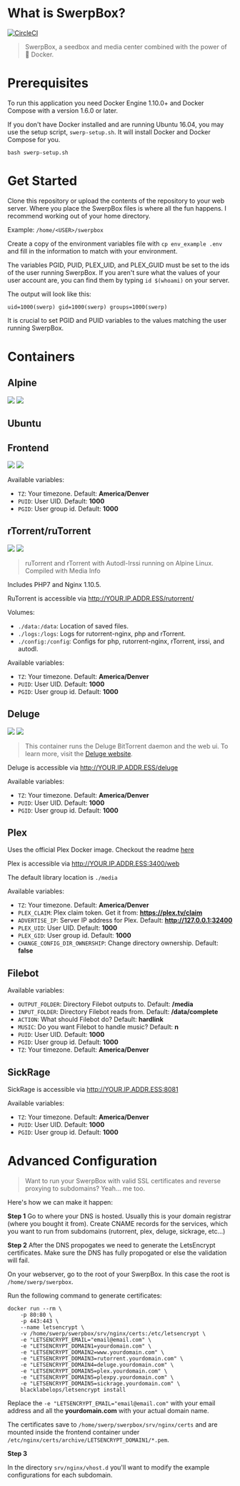 # What is SwerpBox?

[![CircleCI](https://circleci.com/gh/strues/swerpbox.svg?style=svg)](https://circleci.com/gh/strues/swerpbox)


> SwerpBox, a seedbox and media center combined with the power of  🐳 Docker.

# Prerequisites

To run this application you need Docker Engine 1.10.0+ and Docker Compose with a version 1.6.0 or later.

If you don't have Docker installed and are running Ubuntu 16.04, you may use the setup script, `swerp-setup.sh`. It will install Docker and Docker Compose for you.

`bash swerp-setup.sh`


# Get Started

Clone this repository or upload the contents of the repository to your web server. Where you place the SwerpBox files is where all the fun happens. I recommend working out of your home directory.

Example: `/home/<USER>/swerpbox`

Create a copy of the environment variables file with `cp env_example .env` and fill in the information to match with your environment.

The variables PGID, PUID, PLEX_UID, and PLEX_GUID must be set to the ids of the user running SwerpBox. If you aren't sure what the values of your user account are, you can find them by typing `id $(whoami)` on your server.

The output will look like this:

```
uid=1000(swerp) gid=1000(swerp) groups=1000(swerp)
```

It is crucial to set PGID and PUID variables to the values matching the user running SwerpBox.

# Containers

## Alpine
[![](https://images.microbadger.com/badges/image/swerpbox/alpine-base.svg)](https://microbadger.com/images/swerpbox/alpine-base "SwerpBox Alpine")  [![](https://images.microbadger.com/badges/version/swerpbox/alpine-base.svg)](https://microbadger.com/images/swerpbox/alpine-base "SwerpBox Alpine")



## Ubuntu


## Frontend
[![](https://images.microbadger.com/badges/image/swerpbox/frontend.svg)](https://microbadger.com/images/swerpbox/frontend "SwerpBox Frontend") [![](https://images.microbadger.com/badges/version/swerpbox/frontend.svg)](https://microbadger.com/images/swerpbox/frontend "SwerpBox Frontend")


Available variables:

 - `TZ`: Your timezone. Default: **America/Denver**
 - `PUID`: User UID. Default: **1000**
 - `PGID`: User group id. Default: **1000**


## rTorrent/ruTorrent

[![](https://images.microbadger.com/badges/image/swerpbox/rutorrent.svg)](https://microbadger.com/images/swerpbox/rutorrent "SwerpBox ruTorrent") [![](https://images.microbadger.com/badges/version/swerpbox/rutorrent.svg)](https://microbadger.com/images/swerpbox/rutorrent "SwerpBox ruTorrent")


> ruTorrent and rTorrent with Autodl-Irssi running on Alpine Linux. Compiled with Media Info

Includes PHP7 and Nginx 1.10.5.

RuTorrent is accessible via http://YOUR.IP.ADDR.ESS/rutorrent/

Volumes:

- `./data:/data`: Location of saved files.
- `./logs:/logs`: Logs for rutorrent-nginx, php and rTorrent.
- `./config:/config`: Configs for php, rutorrent-nginx, rTorrent, irssi, and autodl.

Available variables:

 - `TZ`: Your timezone. Default: **America/Denver**
 - `PUID`: User UID. Default: **1000**
 - `PGID`: User group id. Default: **1000**

## Deluge
[![](https://images.microbadger.com/badges/image/swerpbox/deluge.svg)](https://microbadger.com/images/swerpbox/deluge "SwerpBox Deluge") [![](https://images.microbadger.com/badges/version/swerpbox/deluge.svg)](https://microbadger.com/images/swerpbox/deluge "SwerpBox Deluge")

> This container runs the Deluge BitTorrent daemon and the web ui. To learn more, visit the [Deluge website](http://deluge-torrent.org).

Deluge is accessible via http://YOUR.IP.ADDR.ESS/deluge

Available variables:

- `TZ`: Your timezone. Default: **America/Denver**
- `PUID`: User UID. Default: **1000**
- `PGID`: User group id. Default: **1000**

## Plex

Uses the official Plex Docker image. Checkout the readme [here](https://github.com/plexinc/pms-docker)

Plex is accessible via http://YOUR.IP.ADDR.ESS:3400/web

The default library location is `./media`

Available variables:

 - `TZ`: Your timezone. Default: **America/Denver**
 - `PLEX_CLAIM`: Plex claim token. Get it from: **https://plex.tv/claim**
 - `ADVERTISE_IP`: Server IP address for Plex. Default: **http://127.0.0.1:32400**
 - `PLEX_UID`: User UID. Default: **1000**
 - `PLEX_GID`: User group id. Default: **1000**
 - `CHANGE_CONFIG_DIR_OWNERSHIP`: Change directory ownership. Default: **false**


## Filebot

Available variables:

  - `OUTPUT_FOLDER`: Directory Filebot outputs to. Default: **/media**
  - `INPUT_FOLDER`: Directory Filebot reads from. Default: **/data/complete**
  - `ACTION`: What should Filebot do? Default: **hardlink**
  - `MUSIC`: Do you want Filebot to handle music? Default: **n**
  - `PUID`: User UID. Default: **1000**
  - `PGID`: User group id. Default: **1000**
  - `TZ`: Your timezone. Default: **America/Denver**


## SickRage

SickRage is accessible via http://YOUR.IP.ADDR.ESS:8081

Available variables:

 - `TZ`: Your timezone. Default: **America/Denver**
 - `PUID`: User UID. Default: **1000**
 - `PGID`: User group id. Default: **1000**

# Advanced Configuration

> Want to run your SwerpBox with valid SSL certificates and reverse proxying to subdomains? Yeah... me too.

Here's how we can make it happen:

**Step 1**
Go to where your DNS is hosted. Usually this is your domain registrar (where you bought it from). Create CNAME records
for the services, which you want to run from subdomains (rutorrent, plex, deluge, sickrage, etc...)

**Step 2**
After the DNS propogates we need to generate the LetsEncrypt certificates. Make sure the DNS has fully propogated or else
the validation will fail.

On your webserver, go to the root of your SwerpBox. In this case the root is `/home/swerp/swerpbox`.

Run the following command to generate certificates:

```
docker run --rm \
    -p 80:80 \
    -p 443:443 \
    --name letsencrypt \
    -v /home/swerp/swerpbox/srv/nginx/certs:/etc/letsencrypt \
    -e "LETSENCRYPT_EMAIL="email@email.com" \
    -e "LETSENCRYPT_DOMAIN1=yourdomain.com" \
    -e "LETSENCRYPT_DOMAIN2=www.yourdomain.com" \
    -e "LETSENCRYPT_DOMAIN3=rutorrent.yourdomain.com" \
    -e "LETSENCRYPT_DOMAIN4=deluge.yourdomain.com" \
    -e "LETSENCRYPT_DOMAIN5=plex.yourdomain.com" \
    -e "LETSENCRYPT_DOMAIN5=plexpy.yourdomain.com" \
    -e "LETSENCRYPT_DOMAIN5=sickrage.yourdomain.com" \
    blacklabelops/letsencrypt install
```

Replace the `-e "LETSENCRYPT_EMAIL="email@email.com"` with your email address and all the **yourdomain.com** with your actual
domain name.

The certificates save to `/home/swerp/swerpbox/srv/nginx/certs` and are mounted inside the frontend container
under `/etc/nginx/certs/archive/LETSENCRYPT_DOMAIN1/*.pem`.

**Step 3**

In the directory `srv/nginx/vhost.d` you'll want to modify the example configurations for each subdomain.

